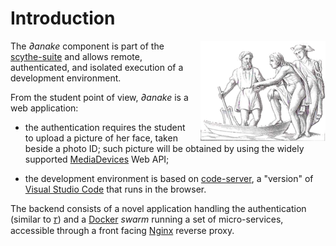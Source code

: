 # Introduction

<img align="right" style="margin-left: 1em;" src="img/logo.png">

The *∂anake* component
is part of the [scythe-suite](https://github.com/scythe-suite/)
and allows remote, authenticated, and isolated execution
of a development environment.

From the student point of view,
*∂anake* is a web application:

* the authentication requires the student to upload a picture of her face,
  taken beside a photo ID;
  such picture will be obtained
  by using the widely supported
  [MediaDevices](https://developer.mozilla.org/en-US/docs/Web/API/MediaDevices)
  Web API;

* the development environment is based on [code-server](https://github.com/cdr/code-server),
  a "version" of [Visual Studio Code](https://code.visualstudio.com/)
  that runs in the browser.

The backend consists of a novel application handling the authentication
(similar to [𝜏](https://github.com/mapio/tau))
and a [Docker](https://www.docker.com/) *swarm*
running a set of micro-services,
accessible through a front facing [Nginx](https://www.nginx.com/) reverse proxy.
